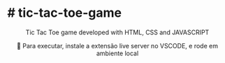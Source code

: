 <p align="center"><h1># tic-tac-toe-game</h1></p>
<p align="center">Tic Tac Toe game developed with HTML, CSS and JAVASCRIPT</p>
<p align="center">🚀 Para executar, instale a extensão live server no VSCODE, e rode em ambiente local</p>
